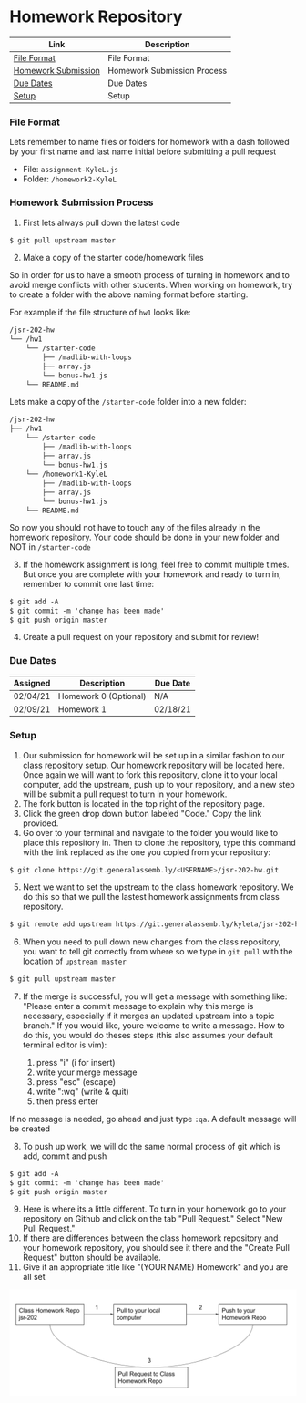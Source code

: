 # Homework Repository

| Link | Description |
| --- | --- |
[File Format](#fileformat) | File Format |
[Homework Submission](#homeworksubmission) | Homework Submission Process |
[Due Dates](#duedates) | Due Dates |
[Setup](#setup)| Setup |

<a name="fileformat"></a>
### File Format
Lets remember to name files or folders for homework with a dash followed by your first name and last name initial before submitting a pull request
* File: `assignment-KyleL.js`
* Folder: `/homework2-KyleL`

<a name="homeworksubmission"></a>
### Homework Submission Process

1. First lets always pull down the latest code
```bash
$ git pull upstream master
```

2. Make a copy of the starter code/homework files

So in order for us to have a smooth process of turning in homework and to avoid merge conflicts with other students. When working on homework, try to create a folder with the above naming format before starting.

For example if the file structure of `hw1` looks like:
```
/jsr-202-hw
└── /hw1
    └── /starter-code
        ├── /madlib-with-loops
        ├── array.js
        └── bonus-hw1.js
    └── README.md
```

Lets make a copy of the `/starter-code` folder into a new folder:
```
/jsr-202-hw
├── /hw1
    └── /starter-code
        ├── /madlib-with-loops
        ├── array.js
        └── bonus-hw1.js
    └── /homework1-KyleL
        ├── /madlib-with-loops
        ├── array.js
        └── bonus-hw1.js
    └── README.md
```
So now you should not have to touch any of the files already in the homework repository. Your code should be done in your new folder and NOT in `/starter-code`

3. If the homework assignment is long, feel free to commit multiple times. But once you are complete with your homework and ready to turn in, remember to commit one last time:
```
$ git add -A
$ git commit -m 'change has been made'
$ git push origin master
```

4. Create a pull request on your repository and submit for review!

<a name="duedates"></a>
### Due Dates
| Assigned | Description | Due Date |
| --- | --- | --- |
| 02/04/21 | Homework 0 (Optional) | N/A |
| 02/09/21 | Homework 1 | 02/18/21 |

<a name="setup"></a>
### Setup
1. Our submission for homework will be set up in a similar fashion to our class repository setup. Our homework repository will be located [here](https://git.generalassemb.ly/kyleta/jsr-202-hw). Once again we will want to fork this repository, clone it to your local computer, add the upstream, push up to your repository, and a new step will be submit a pull request to turn in your homework.
2. The fork button is located in the top right of the repository page.
3. Click the green drop down button labeled "Code." Copy the link provided.
4. Go over to your terminal and navigate to the folder you would like to place this repository in. Then to clone the repository, type this command with the link replaced as the one you copied from your repository:
```bash
$ git clone https://git.generalassemb.ly/<USERNAME>/jsr-202-hw.git
```
5. Next we want to set the upstream to the class homework repository. We do this so that we pull the lastest homework assignments from class repository.
```bash
$ git remote add upstream https://git.generalassemb.ly/kyleta/jsr-202-hw.git
```
6. When you need to pull down new changes from the class repository, you want to tell git correctly from where so we type in `git pull` with the location of `upstream master`
```bash
$ git pull upstream master
```
7. If the merge is successful, you will get a message with something like: "Please enter a commit message to explain why this merge is necessary, especially if it merges an updated upstream into a topic branch." If you would like, youre welcome to write a message. How to do this, you would do theses steps (this also assumes your default terminal editor is vim):

    1. press "i" (i for insert)
    2. write your merge message
    3. press "esc" (escape)
    4. write ":wq" (write & quit)
    5. then press enter

If no message is needed, go ahead and just type `:qa`. A default message will be created

8. To push up work, we will do the same normal process of git which is add, commit and push
```
$ git add -A
$ git commit -m 'change has been made'
$ git push origin master
```
9. Here is where its a little different. To turn in your homework go to your repository on Github and click on the tab "Pull Request." Select "New Pull Request."
10. If there are differences between the class homework repository and your homework repository, you should see it there and the "Create Pull Request" button should be available.
11. Give it an appropriate title like "(YOUR NAME) Homework" and you are all set


![](homework-process.png)